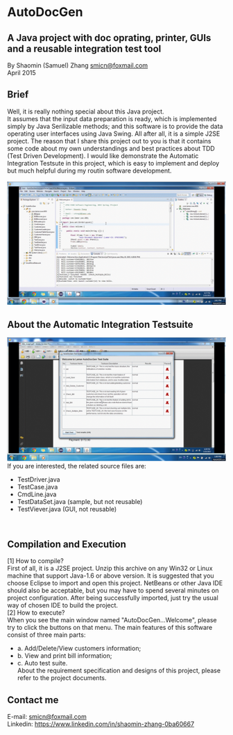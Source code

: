 # AutoDocGen
## A Java project with doc oprating, printer, GUIs and a reusable integration test tool
By Shaomin (Samuel) Zhang  smicn@foxmail.com <br>
April 2015 <br>

## Brief
Well, it is really nothing special about this Java project. <br>
It assumes that the input data preparation is ready, which is implemented simply by Java Serilizable methods;
and this software is to provide the data operating user interfaces using Java Swing. All after all, it is a 
simple J2SE project.
The reason that I share this project out to you is that it contains some code about my own understandings and
best practices about TDD (Test Driven Development). I would like demonstrate the Automatic Integration Testsute
in this project, which is easy to implement and deploy but much helpful during my routin software development. <br><br>
![](https://raw.githubusercontent.com/smicn/AutoDocGen/master/doc/AutoDocGen.gif) <br>

## About the Automatic Integration Testsuite
![](https://raw.githubusercontent.com/smicn/AutoDocGen/master/doc/Automatic_Integration_Testsuite.gif) <br>
If you are interested, the related source files are: <br>
* TestDriver.java <br>
* TestCase.java <br>
* CmdLine.java <br>
* TestDataSet.java (sample, but not reusable) <br>
* TestViever.java (GUI, not reusable) <br>
<br>

## Compilation and Execution
[1] How to compile? <br>
First of all, it is a J2SE project. Unzip this archive on any Win32 or Linux machine that support Java-1.6 
or above version. It is suggested that you choose Eclipse to import and open this project. NetBeans or other Java IDE should 
also be acceptable, but you may have to spend several minutes on project configuration. After being successfully imported, just 
try the usual way of chosen IDE to build the project. <br>
[2] How to execute? <br>
When you see the main window named "AutoDocGen...Welcome", please try to click the buttons on that menu. 
The main features of this software consist of three main parts: 
* a. Add/Delete/View customers information; <br> 
* b. View and print bill information; <br>
* c. Auto test suite. <br>
About the requirement specification and designs of this project, please refer to the project documents. <br>

## Contact me
E-mail: smicn@foxmail.com <br>
Linkedin: https://www.linkedin.com/in/shaomin-zhang-0ba60667
